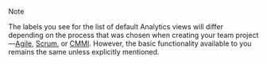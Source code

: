 

 
<a id="image-diff"></a>  

>[!NOTE]  
>The labels you see for the list of default Analytics views will differ depending on the process that was chosen when creating your team project&mdash;[Agile](/vsts/work/work-items/guidance/agile-process), [Scrum](/vsts/work/work-items/guidance/scrum-process), or [CMMI](/vsts/work/work-items/guidance/cmmi-process). However, the basic functionality available to you remains the same unless explicitly mentioned. 